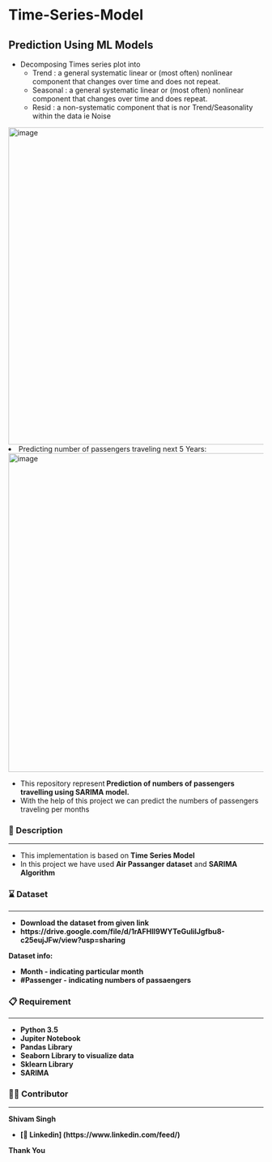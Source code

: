 # Time-Series-Model
## Prediction Using ML Models
<ul>
<li>Decomposing Times series plot into 
<ul><li>Trend : a general systematic linear or (most often) nonlinear component that changes over time and does not repeat.</li>
 <li>Seasonal : a general systematic linear or (most often) nonlinear component that changes over time and does repeat. </li>
 <li>Resid : a non-systematic component that is nor Trend/Seasonality within the data ie Noise</li></ul>
</li></ul>

<img width="626" alt="image" src="https://github.com/shivam937/Time-Series-Model/assets/78429225/d9ed085f-0d3b-4567-ae3d-2a96b5b8ebd0">


<li>Predicting number of passengers traveling next 5 Years:</li></ul>
<img width="629" alt="image" src="https://github.com/shivam937/Time-Series-Model/assets/78429225/93fa31ee-162b-440a-8e7a-9cbc8162a862">

<ul>
<li> This repository represent<b> Prediction of numbers of passengers travelling using SARIMA model.</b></li>
<li> With the help of this project we can predict the numbers of passengers traveling per months</li>
</ul>



### 📖 Description
<hr>
<ul>
<li> This implementation is based on <b>Time Series Model</b>
<li> In this project we have used <b> Air Passanger dataset</b> and <b>SARIMA Algorithm </li>
</ul>


### ⌛ Dataset
<hr>
<ul>
<li> Download the dataset from given link
<li> https://drive.google.com/file/d/1rAFHlI9WYTeGulilJgfbu8-c25eujJFw/view?usp=sharing
 </li>
</ul>

<b> Dataset info:</b>
<ul>
<li>Month - indicating particular month</li>
<li>#Passenger - indicating numbers of passaengers </li>


</ul>


### 📋 Requirement
<hr>
<ul>
<li>Python 3.5</li>
<li>Jupiter Notebook</li>
<li>Pandas Library</li>
<li>Seaborn Library to visualize data</li>
<li>Sklearn Library</li>
<li>SARIMA</li>
</ul>


### 🧑‍💻 Contributor
<hr>
<b>Shivam Singh</b>
<ul>
<li> [💼 Linkedin] (https://www.linkedin.com/feed/)</li>
</ul>


<b>Thank You</b>

